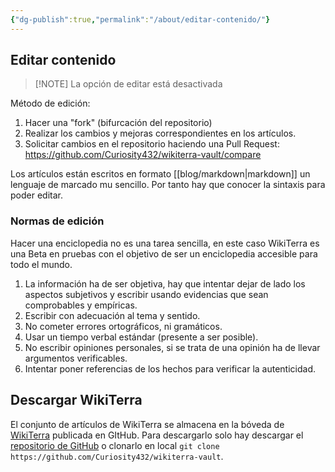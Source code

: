 ```yaml
---
{"dg-publish":true,"permalink":"/about/editar-contenido/"}
---
```




## Editar contenido

> [!NOTE] La opción de editar está desactivada

Método de edición:
1. Hacer una "fork" (bifurcación del repositorio)
2. Realizar los cambios y mejoras correspondientes en los artículos.
3. Solicitar cambios en el repositorio haciendo una Pull Request: https://github.com/Curiosity432/wikiterra-vault/compare

Los artículos están escritos en formato [[blog/markdown\|markdown]] un lenguaje de marcado mu sencillo. Por tanto hay que conocer la sintaxis para poder editar.

### Normas de edición
Hacer una enciclopedia no es una tarea sencilla, en este caso WikiTerra es una Beta en pruebas con el objetivo de ser un enciclopedia accesible para todo el mundo.
1. La información ha de ser objetiva, hay que intentar dejar de lado los aspectos subjetivos y escribir usando evidencias que sean comprobables y empíricas.
2. Escribir con adecuación al tema y sentido.
3. No cometer errores ortográficos, ni gramáticos.
4. Usar un tiempo verbal estándar (presente a ser posible).
5. No escribir opiniones personales, si se trata de una opinión ha de llevar argumentos verificables.
6. Intentar poner referencias de los hechos para verificar la autenticidad.

## Descargar WikiTerra
El conjunto de artículos de WikiTerra se almacena en la bóveda de [WikiTerra](https://github.com/Curiosity432/wikiterra-vault) publicada en GItHub. Para descargarlo solo hay descargar el [repositorio de GitHub](https://github.com/Curiosity432/wikiterra-vault/archive/refs/heads/main.zip) o clonarlo en local `git clone https://github.com/Curiosity432/wikiterra-vault`.
